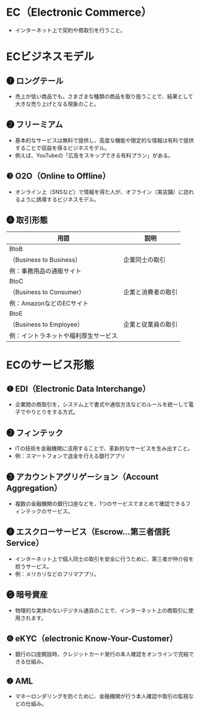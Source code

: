 # EC（Electronic Commerce）
- インターネット上で契約や商取引を行うこと。

# ECビジネスモデル

## ❶  ロングテール
- 売上が低い商品でも，さまざまな種類の商品を取り扱うことで、結果として大きな売り上げとなる現象のこと。

## ❷  フリーミアム
- 基本的なサービスは無料で提供し、高度な機能や限定的な情報は有料で提供することで収益を得るビジネスモデル。
- 例えば、YouTubeの「広告をスキップできる有料プラン」がある。

## ❸  O2O（Online to Offline）
- オンライン上（SNSなど）で情報を得た人が、オフライン（実店舗）に訪れるように誘導するビジネスモデル。

## ❹  取引形態
| 用語 | 説明 |
| --- | --- |
| BtoB
（Business to Business） | 企業同士の取引
例：事務用品の通販サイト |
| BtoC
（Business to Consumer） | 企業と消費者の取引
例：AmazonなどのECサイト |
| BtoE
（Business to Employee） | 企業と従業員の取引
例：イントラネットや福利厚生サービス |

# ECのサービス形態

## ❶ EDI（Electronic Data Interchange）
- 企業間の商取引を，システム上で書式や通信方法などのルールを統一して電子でやりとりをする方式。

## ❷  フィンテック
- ITの技術を金融機関に活用することで、革新的なサービスを生み出すこと。
- 例：スマートフォンで送金を行える銀行アプリ

## ❸  アカウントアグリゲーション（Account Aggregation）
- 複数の金融機関の銀行口座などを、1つのサービスでまとめて確認できるフィンテックのサービス。

## ❹  エスクローサービス（Escrow…第三者信託 Service）
- インターネット上で個人同士の取引を安全に行うために、第三者が仲介役を担うサービス。
- 例：メリカリなどのフリマアプリ。

## ❺  暗号資産
- 物理的な実体のないデジタル通貨のことで、インターネット上の商取引に使用されます。

## ❻  eKYC（electronic Know-Your-Customer）
- 銀行の口座開設時，クレジットカード発行の本人確認をオンラインで完結できる仕組み。

## ❼  AML
- マネーロンダリングを防ぐために、金融機関が行う本人確認や取引の監視などの仕組み。
